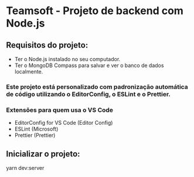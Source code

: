 # Teamsoft - Projeto de backend com Node.js

## Requisitos do projeto:

- Ter o Node.js instalado no seu computador.
- Ter o MongoDB Compass para salvar e ver o banco de dados localmente.

### Este projeto está personalizado com padronização automática de código utilizando o EditorConfig, o ESLint e o Prettier.

### Extensões para quem usa o VS Code

- EditorConfig for VS Code (Editor Config)
- ESLint (Microsoft)
- Prettier (Prettier)

## Inicializar o projeto:

yarn dev:server

